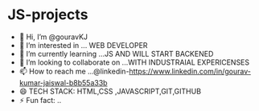 # JS-projects
- 👋 Hi, I’m @gouravKJ
- 👀 I’m interested in ...  WEB DEVELOPER
- 🌱 I’m currently learning ...JS AND WILL START BACKENED
- 💞️ I’m looking to collaborate on ...WITH INDUSTRAIAL EXPERICENSES
- 📫 How to reach me ...@linkedin-https://www.linkedin.com/in/gourav-kumar-jaiswal-b8b55a33b
- 😄 TECH STACK: HTML,CSS ,JAVASCRIPT,GIT,GITHUB
- ⚡ Fun fact: ..
     
<!---
gouravKJ/gouravKJ is a ✨ special ✨ repository because its `README.md` (this file) appears on your GitHub profile.
You can click the Preview link to take a look at your changes.
--->

